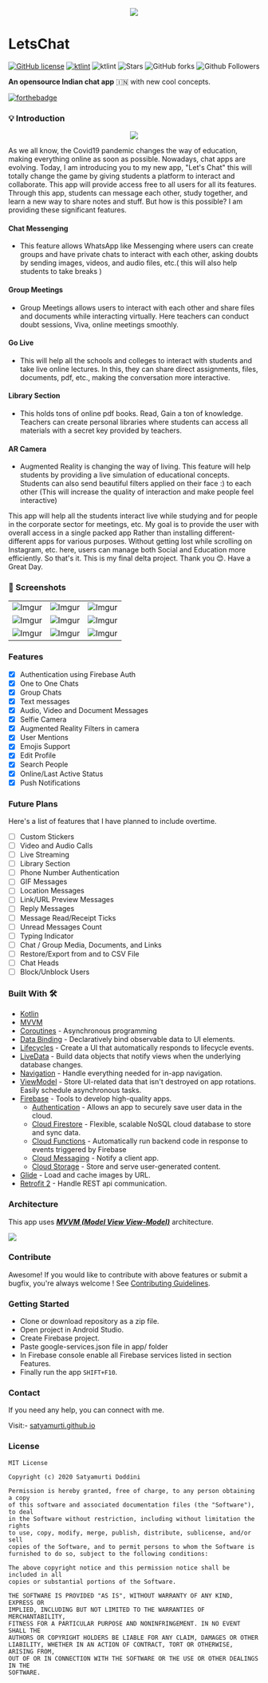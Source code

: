 <p align="center">
  <img src="ss/10.png"/>
</p>

# LetsChat
[![GitHub license](https://img.shields.io/github/license/satyamurti/LetsChat)](LICENSE)
[![ktlint](https://img.shields.io/github/issues/satyamurti/LetsChat)](https://github.com/satyamurti/LetsChat/issues)
![ktlint](https://img.shields.io/badge/code%20style-%E2%9D%A4-FF4081.svg)
![Stars](https://img.shields.io/github/stars/satyamurti/LetsChat?style=social)
![GitHub forks](https://img.shields.io/github/forks/satyamurti/LetsChat?style=social)
![Github Followers](https://img.shields.io/github/followers/satyamurti?label=Follow&style=social)

  **An opensource Indian chat app** 🇮🇳 with new cool concepts.
  
  
[![forthebadge](https://forthebadge.com/images/badges/built-with-love.svg)](https://satyamurti.github.io)


### 💡 Introduction

<p align="center">
  <img src="walktroughbanner.jpg" />
</p>

As we all know, the Covid19 pandemic changes the way of education, making everything online as soon as possible. Nowadays, chat apps are evolving. Today, I am introducing you to my new app, "Let's Chat" this will totally change the game by giving students a platform to interact and collaborate. This app will provide access free to all users for all its features. Through this app, students can message each other, study together, and learn a new way to share notes and stuff. But how is this possible? I am providing these significant features.

#### Chat Messenging 
- This feature allows WhatsApp like Messenging where users can create groups and have private chats to interact with each other, asking doubts by sending images, videos, and audio files, etc.( this will also help students to take breaks )
#### Group Meetings
- Group Meetings allows users to interact with each other and share files and documents while interacting virtually. Here teachers can conduct doubt sessions, Viva, online meetings smoothly.
#### Go Live
 - This will help all the schools and colleges to interact with students and take live online lectures. In this, they can share direct assignments, files, documents, pdf, etc., making the conversation more interactive.
#### Library Section 
 - This holds tons of online pdf books. Read, Gain a ton of knowledge. Teachers can create personal libraries where students can access all materials with a secret key provided by teachers.
#### AR Camera
- Augmented Reality is changing the way of living. This feature will help students by providing a live simulation of educational concepts. Students can also send beautiful filters applied on their face :) to each other (This will increase the quality of interaction and make people feel interactive)

This app will help all the students interact live while studying and for people in the corporate sector for meetings, etc. My goal is to provide the user with overall access in a single packed app Rather than installing different-different apps for various purposes. Without getting lost while scrolling on Instagram, etc. here, users can manage both Social and Education more efficiently. So that's it. This is my final delta project.
Thank you 😊. Have a Great Day.


### 📸 Screenshots

||||
|:----------------------------------------:|:-----------------------------------------:|:-----------------------------------------: |
| ![Imgur](ss/1.jpg) | ![Imgur](ss/2.jpg) | ![Imgur](ss/3.jpg) |
| ![Imgur](ss/4.jpg) | ![Imgur](ss/5.jpg) | ![Imgur](ss/6.jpg) |
| ![Imgur](ss/7.jpg) | ![Imgur](ss/8.jpg) | ![Imgur](ss/9.jpg) |

### Features
- [x] Authentication using Firebase Auth
- [x] One to One Chats
- [x] Group Chats
- [x] Text messages
- [x] Audio, Video and Document Messages
- [x] Selfie Camera
- [x] Augmented Reality Filters in camera
- [x] User Mentions
- [x] Emojis Support
- [x] Edit Profile 
- [x] Search People
- [x] Online/Last Active Status
- [x] Push Notifications
### Future Plans
Here's a list of features that I have planned to include overtime.
- [ ] Custom Stickers
- [ ] Video and Audio Calls
- [ ] Live Streaming
- [ ] Library Section
- [ ] Phone Number Authentication
- [ ] GIF Messages
- [ ] Location Messages
- [ ] Link/URL Preview Messages
- [ ] Reply Messages
- [ ] Message Read/Receipt Ticks
- [ ] Unread Messages Count
- [ ] Typing Indicator
- [ ] Chat / Group Media, Documents, and Links
- [ ] Restore/Export from and to CSV File
- [ ] Chat Heads
- [ ] Block/Unblock Users

### Built With 🛠
* [Kotlin](https://kotlinlang.org/)
* [MVVM](https://developer.android.com/jetpack/docs/guide)
* [Coroutines](https://kotlinlang.org/docs/reference/coroutines-overview.html) - Asynchronous programming 
* [Data Binding](https://developer.android.com/topic/libraries/data-binding/) - Declaratively bind observable data to UI elements.
* [Lifecycles](https://developer.android.com/topic/libraries/architecture/lifecycle) - Create a UI that automatically responds to lifecycle events.
* [LiveData](https://developer.android.com/topic/libraries/architecture/livedata) - Build data objects that notify views when the underlying database changes.
* [Navigation](https://developer.android.com/guide/navigation/) - Handle everything needed for in-app navigation.
* [ViewModel](https://developer.android.com/topic/libraries/architecture/viewmodel) - Store UI-related data that isn't destroyed on app rotations. Easily schedule asynchronous tasks.
* [Firebase](https://firebase.google.com/docs) - Tools to develop high-quality apps.
  - [Authentication](https://firebase.google.com/docs) - Allows an app to securely save user data in the cloud.
  - [Cloud Firestore](https://firebase.google.com/docs/firestore) - Flexible, scalable NoSQL cloud database to store and sync data.
  - [Cloud Functions](https://firebase.google.com/docs/functions) - Automatically run backend code in response to events triggered by Firebase 
  - [Cloud Messaging](https://firebase.google.com/docs/cloud-messaging) - Notify a client app.
  - [Cloud Storage](https://firebase.google.com/docs/storage) - Store and serve user-generated content.
* [Glide](https://github.com/bumptech/glide) - Load and cache images by URL.
* [Retrofit 2](https://github.com/square/retrofit) - Handle REST api communication.

### Architecture
This app uses [***MVVM (Model View View-Model)***](https://developer.android.com/jetpack/docs/guide#recommended-app-arch) architecture.

![](https://developer.android.com/topic/libraries/architecture/images/final-architecture.png)
### Contribute
Awesome! If you would like to contribute with above features or submit a bugfix, you're always welcome !
See [Contributing Guidelines](CONTRIBUTING.md). 

### Getting Started
* Clone or download repository as a zip file.
* Open project in Android Studio.
* Create Firebase project.
* Paste google-services.json file in app/ folder
* In Firebase console enable all Firebase services listed in section Features.
* Finally run the app `SHIFT+F10`.

### Contact
If you need any help, you can connect with me.

Visit:- [satyamurti.github.io](https://satyamurti.github.io)
### License
```
MIT License

Copyright (c) 2020 Satyamurti Doddini

Permission is hereby granted, free of charge, to any person obtaining a copy
of this software and associated documentation files (the "Software"), to deal
in the Software without restriction, including without limitation the rights
to use, copy, modify, merge, publish, distribute, sublicense, and/or sell
copies of the Software, and to permit persons to whom the Software is
furnished to do so, subject to the following conditions:

The above copyright notice and this permission notice shall be included in all
copies or substantial portions of the Software.

THE SOFTWARE IS PROVIDED "AS IS", WITHOUT WARRANTY OF ANY KIND, EXPRESS OR
IMPLIED, INCLUDING BUT NOT LIMITED TO THE WARRANTIES OF MERCHANTABILITY,
FITNESS FOR A PARTICULAR PURPOSE AND NONINFRINGEMENT. IN NO EVENT SHALL THE
AUTHORS OR COPYRIGHT HOLDERS BE LIABLE FOR ANY CLAIM, DAMAGES OR OTHER
LIABILITY, WHETHER IN AN ACTION OF CONTRACT, TORT OR OTHERWISE, ARISING FROM,
OUT OF OR IN CONNECTION WITH THE SOFTWARE OR THE USE OR OTHER DEALINGS IN THE
SOFTWARE.
```
